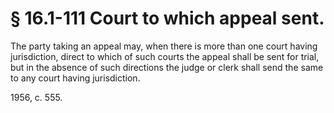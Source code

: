 # § 16.1-111 Court to which appeal sent.

<p>The party taking an appeal may, when there is more than one court having jurisdiction, direct to which of such courts the appeal shall be sent for trial, but in the absence of such directions the judge or clerk shall send the same to any court having jurisdiction.</p><p>1956, c. 555.</p>